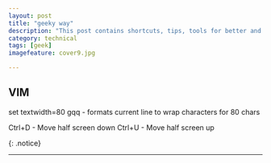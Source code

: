 ```yaml
---
layout: post
title: "geeky way"
description: "This post contains shortcuts, tips, tools for better and faster nerdy geek programmer."
category: technical
tags: [geek]
imagefeature: cover9.jpg

---
```


## **VIM**
set textwidth=80
gqq - formats current line to wrap characters for 80 chars

Ctrl+D - Move half screen down
Ctrl+U - Move half screen up


{: .notice}

---